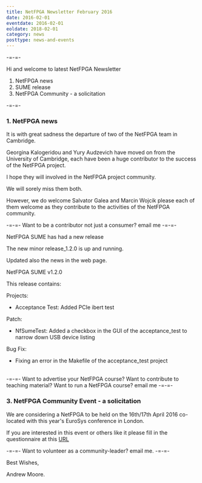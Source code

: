 ```yaml
---
title: NetFPGA Newsletter February 2016
date: 2016-02-01
eventdate: 2016-02-01
eoldate: 2018-02-01
category: news
posttype: news-and-events
---
```


-=-=-

Hi and welcome to latest NetFPGA Newsletter

1. NetFPGA news
2. SUME release
3. NetFPGA Community - a solicitation

-=-=-

### 1. NetFPGA news

It is with great sadness the departure of two of the NetFPGA team in Cambridge.

Georgina Kalogeridou and Yury Audzevich have moved on from the University of Cambridge, each have been a huge contributor to the success of the NetFPGA project.

I hope they will involved in the NetFPGA project community.

We will sorely miss them both.

However, we do welcome Salvator Galea and Marcin Wojcik please each of them welcome as they contribute to the activities of the NetFPGA community.

-=-=- Want to be a contributor not just a consumer? email me -=-=-

NetFPGA SUME has had a new release

The new minor release_1.2.0 is up and running.

Updated also the news in the web page.

NetFPGA SUME v1.2.0

This release contains:

Projects:
- Acceptance Test: Added PCIe ibert test

Patch:
- NfSumeTest: Added a checkbox in the GUI of the acceptance_test to narrow down USB device listing

Bug Fix:
- Fixing an error in the Makefile of the acceptance_test project

<br>
-=-=- Want to advertise your NetFPGA course? Want to contribute to teaching material? Want to run a NetFPGA course? email me -=-=-

### 3. NetFPGA Community Event - a solicitation

We are considering a NetFPGA to be held on the 16th/17th April 2016 co-located with this year's EuroSys conference in London.

If you are interested in this event or others like it please fill in the questionnaire at this [URL](https://goo.gl/HyjU9F)

-=-=- Want to volunteer as a community-leader? email me. -=-=-

Best Wishes,

Andrew Moore.
